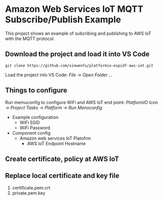 # Amazon Web Services IoT MQTT Subscribe/Publish Example

This project shows an example of subcribing and publishing to AWS IoT with the MQTT protocol.

## Download the project and load it into VS Code
```
git clone https://github.com/xinwenfu/platformio-espidf-aws-iot.git
```

Load the project into VS Code: *File* -> *Open Folder ...*

## Things to configure

Run memuconfig to configure WiFi and AWS IoT end point: *PlatformIO Icon* -> *Project Tasks* -> *Platform* -> *Run Menoconfig*
- Example configuration
  - WiFi SSID
  - WiFi Password
- Component config 
  - Amazon web services IoT Platofrm
    - AWS IoT Endpoint Hostname

## Create certificate, policy at AWS IoT

## Replace local certificate and key file
1. certificate.pem.crt
2. private.pem.key

